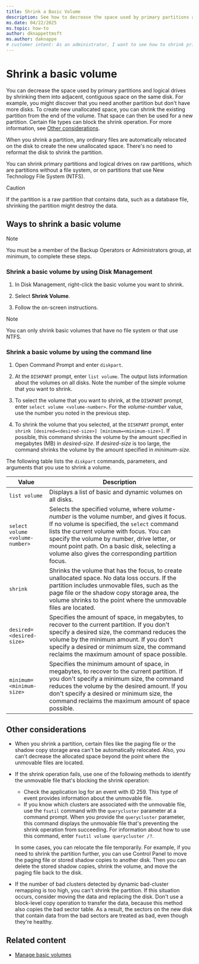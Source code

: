 ```yaml
---
title: Shrink a Basic Volume
description: See how to decrease the space used by primary partitions and logical drives by shrinking them into adjacent, contiguous space on the same disk.
ms.date: 04/22/2025
ms.topic: how-to
author: dknappettmsft
ms.author: daknappe
# customer intent: As an administrator, I want to see how to shrink primary partitions and logical drives into adjacent, contiguous space on the same disk so that I can create new unallocated space.
---
```


# Shrink a basic volume

You can decrease the space used by primary partitions and logical drives by shrinking them into adjacent, contiguous space on the same disk. For example, you might discover that you need another partition but don't have more disks. To create new unallocated space, you can shrink the existing partition from the end of the volume. That space can then be used for a new partition. Certain file types can block the shrink operation. For more information, see [Other considerations](#other-considerations).

When you shrink a partition, any ordinary files are automatically relocated on the disk to create the new unallocated space. There's no need to reformat the disk to shrink the partition.

You can shrink primary partitions and logical drives on raw partitions, which are partitions without a file system, or on partitions that use New Technology File System (NTFS).

> [!CAUTION]
> If the partition is a raw partition that contains data, such as a database file, shrinking the partition might destroy the data.

## Ways to shrink a basic volume

> [!NOTE]
> You must be a member of the Backup Operators or Administrators group, at minimum, to complete these steps.

### Shrink a basic volume by using Disk Management

1. In Disk Management, right-click the basic volume you want to shrink.

1. Select **Shrink Volume**.

1. Follow the on-screen instructions.

> [!NOTE]
> You can only shrink basic volumes that have no file system or that use NTFS.

### Shrink a basic volume by using the command line

1. Open Command Prompt and enter `diskpart`.

1. At the `DISKPART` prompt, enter `list volume`. The output lists information about the volumes on all disks. Note the number of the simple volume that you want to shrink.

1. To select the volume that you want to shrink, at the `DISKPART` prompt, enter `select volume <volume-number>`. For the *volume-number* value, use the number you noted in the previous step.

1. To shrink the volume that you selected, at the `DISKPART` prompt, enter `shrink [desired=<desired-size>] [minimum=<minimum-size>]`. If possible, this command shrinks the volume by the amount specified in megabytes (MB) in *desired-size*. If *desired-size* is too large, the command shrinks the volume by the amount specified in *minimum-size*.

The following table lists the `diskpart` commands, parameters, and arguments that you use to shrink a volume.

| Value | Description |
| --- | --- |
| `list volume` | Displays a list of basic and dynamic volumes on all disks. |
| `select volume <volume-number>` | Selects the specified volume, where *volume-number* is the volume number, and gives it focus. If no volume is specified, the `select` command lists the current volume with focus. You can specify the volume by number, drive letter, or mount point path. On a basic disk, selecting a volume also gives the corresponding partition focus. |
| `shrink` | Shrinks the volume that has the focus, to create unallocated space. No data loss occurs. If the partition includes unmovable files, such as the page file or the shadow copy storage area, the volume shrinks to the point where the unmovable files are located. |
| `desired=<desired-size>` | Specifies the amount of space, in megabytes, to recover to the current partition. If you don't specify a desired size, the command reduces the volume by the minimum amount. If you don't specify a desired or minimum size, the command reclaims the maximum amount of space possible. |
| `minimum=<minimum-size>` | Specifies the minimum amount of space, in megabytes, to recover to the current partition. If you don't specify a minimum size, the command reduces the volume by the desired amount. If you don't specify a desired or minimum size, the command reclaims the maximum amount of space possible. |

## Other considerations

- When you shrink a partition, certain files like the paging file or the shadow copy storage area can't be automatically relocated. Also, you can't decrease the allocated space beyond the point where the unmovable files are located.

- If the shrink operation fails, use one of the following methods to identify the unmovable file that's blocking the shrink operation:
  - Check the application log for an event with ID 259. This type of event provides information about the unmovable file.
  - If you know which clusters are associated with the unmovable file, use the `fsutil` command with the `querycluster` parameter at a command prompt. When you provide the `querycluster` parameter, this command displays the unmovable file that's preventing the shrink operation from succeeding. For information about how to use this command, enter `fsutil volume querycluster /?`.

  In some cases, you can relocate the file temporarily. For example, if you need to shrink the partition further, you can use Control Panel to move the paging file or stored shadow copies to another disk. Then you can delete the stored shadow copies, shrink the volume, and move the paging file back to the disk.

- If the number of bad clusters detected by dynamic bad-cluster remapping is too high, you can't shrink the partition. If this situation occurs, consider moving the data and replacing the disk. Don't use a block-level copy operation to transfer the data, because this method also copies the bad sector table. As a result, the sectors on the new disk that contain data from the bad sectors are treated as bad, even though they're healthy.

## Related content

- [Manage basic volumes](manage-basic-volumes.md)

